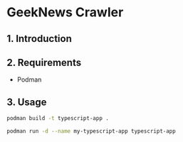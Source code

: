 # GeekNews Crawler

## 1. Introduction

## 2. Requirements

- Podman

## 3. Usage

```bash
podman build -t typescript-app .
```

```bash
podman run -d --name my-typescript-app typescript-app
```


